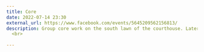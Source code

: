 ```yaml
---
title: Core
date: 2022-07-14 23:30
external_url: https://www.facebook.com/events/5645209562156813/
description: Group core work on the south lawn of the courthouse. Later at 5&#58;30 pm we will join the rest of the group for urban trail running. Bring a mat or beach towel.<br>
  <br>
  
---
```

